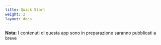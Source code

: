 ```yaml
---
title: Quick Start
weight: 2
layout: docs
---
```


<div class="note">
  <strong>Nota:</strong> 
  I contenuti di questa app sono in preparazione saranno pubblicati a breve
</div>

<script src="https://unpkg.com/@lottiefiles/lottie-player@latest/dist/lottie-player.js"></script>
<lottie-player src="https://assets9.lottiefiles.com/packages/lf20_RkWAMt.json"  background="transparent"  speed="1"  style="width: 300px; height: 300px;"  loop  autoplay></lottie-player>

